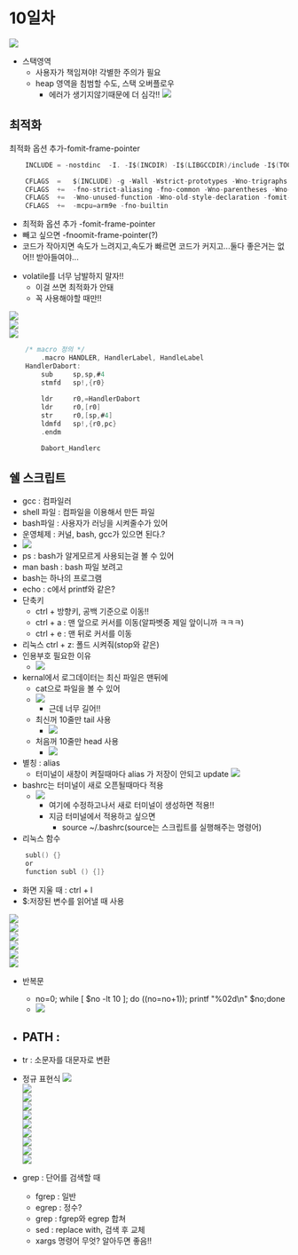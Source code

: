 # 10일차
![](./0621_001.png)
- 스택영역
  - 사용자가 책임져야! 각별한 주의가 필요
  - heap 영역을 침범할 수도, 스택 오버플로우
    - 에러가 생기지않기때문에 더 심각!!
![](./0621_002.png)

## 최적화 
최적화 옵션 추가-fomit-frame-pointer

```c
    INCLUDE	= -nostdinc  -I. -I$(INCDIR) -I$(LIBGCCDIR)/include -I$(TOOLDIR)/$(TARGET)/include 

    CFLAGS	= 	$(INCLUDE) -g -Wall -Wstrict-prototypes -Wno-trigraphs -O0
    CFLAGS	+= 	-fno-strict-aliasing -fno-common -Wno-parentheses -Wno-unused-parameter -Wno-implicit-function-declaration
    CFLAGS	+= 	-Wno-unused-function -Wno-old-style-declaration -fomit-frame-pointer
    CFLAGS	+= 	-mcpu=arm9e -fno-builtin
```
- 최적화 옵션 추가 -fomit-frame-pointer
- 빼고 싶으면 -fnoomit-frame-pointer(?)
- 코드가 작아지면 속도가 느려지고,속도가 빠르면 코드가 커지고...둘다 좋은거는 없어!! 받아들여야...
* volatile를 너무 남발하지 말자!!
  * 이걸 쓰면 최적화가 안돼
  * 꼭 사용해야할 때만!!

![](./0621_003.png)  
![](./0621_004.png)  
![](./0621_005.png)  

```c
    /* macro 정의 */
        .macro HANDLER, HandlerLabel, HandleLabel
    HandlerDabort:
        sub		sp,sp,#4
        stmfd	sp!,{r0}
                                
        ldr		r0,=HandlerDabort 
        ldr		r0,[r0]         		
        str		r0,[sp,#4]      	
        ldmfd	sp!,{r0,pc}     	
        .endm

        Dabort_Handlerc
```

## 쉘 스크립트
- gcc : 컴파일러 
- shell 파일 : 컴파일을 이용해서 만든 파일
- bash파일 : 사용자가 러닝을 시켜줄수가 있어
- 운영체제 : 커널, bash, gcc가 있으면 된다.?
- ![](./0621_006.png)
- ps : bash가 알게모르게 사용되는걸 볼 수 있어
- man bash : bash 파일 보려고
- bash는 하나의 프로그램
- echo : c에서 printf와 같은?
- 단축키
    - ctrl + 방향키, 공백 기준으로 이동!!
    - ctrl + a : 맨 앞으로 커서를 이동(알파벳중 제일 앞이니까 ㅋㅋㅋ)
    - ctrl + e : 맨 뒤로 커서를 이동
- 리눅스 ctrl + z: 폴드 시켜줘(stop와 같은)
- 인용부호 필요한 이유
    - ![](./0621_007.png)
- kernal에서 로그데이터는 최신 파일은 맨뒤에 
    - cat으로 파일을 볼 수 있어
    - ![](./0621_010.png)
        - 근데 너무 길어!!
    - 최신꺼 10줄만 tail 사용
        - ![](./0621_009.png)
    - 처음꺼 10줄만 head 사용
        - ![](./0621_011.png)
- 별칭 : alias
    - 터미널이 새창이 켜질때마다 alias 가 저장이 안되고 update
![](./0621_012.png)
- bashrc는 터미널이 새로 오픈될때마다 적용
    - ![](./0621_013.png)
        - 여기에 수정하고나서 새로 터미널이 생성하면 적용!!
        - 지금 터미널에서 적용하고 싶으면
            - source ~/.bashrc(source는 스크립트를 실행해주는 명령어)
- 리눅스 함수
```c
    subl() {}
    or 
    function subl () {]}
```
- 화면 지울 때 : ctrl + l
- $:저장된 변수를 읽어낼 때 사용

![](./0621_014.png)  
![](./0621_015.png)  
![](./0621_016.png)    
![](./0621_017.png)  
![](./0621_018.png)  
![](./0621_019.png)  
- 반복문
    - no=0; while [ $no -lt 10 ]; do ((no=no+1)); printf "%02d\n" $no;done
    - ![](./0621_020.png)  
- PATH :
  - 
- tr : 소문자를 대문자로 변환
- 정규 표현식
![](./0621_021.png)  
![](./0621_022.png)  
![](./0621_023.png)  
![](./0621_024.png)  
![](./0621_025.png)  
![](./0621_026.png)  
![](./0621_027.png)  
![](./0621_028.png)  
![](./0621_029.png)  
![](./0621_030.png)  

- grep : 단어를 검색할 때
  - fgrep : 일반
  - egrep : 정수?
  - grep : fgrep와 egrep 합쳐
  - sed : replace with, 검색 후 교체
  - xargs 명령어 무엇? 알아두면 좋음!!